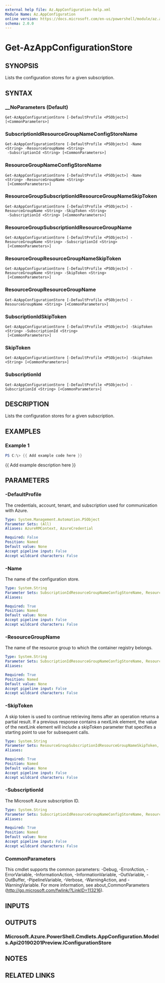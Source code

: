 ```yaml
---
external help file: Az.AppConfiguration-help.xml
Module Name: Az.AppConfiguration
online version: https://docs.microsoft.com/en-us/powershell/module/az.appconfiguration/get-azappconfigurationstore
schema: 2.0.0
---
```


# Get-AzAppConfigurationStore

## SYNOPSIS
Lists the configuration stores for a given subscription.

## SYNTAX

### __NoParameters (Default)
```
Get-AzAppConfigurationStore [-DefaultProfile <PSObject>] [<CommonParameters>]
```

### SubscriptionIdResourceGroupNameConfigStoreName
```
Get-AzAppConfigurationStore [-DefaultProfile <PSObject>] -Name <String> -ResourceGroupName <String>
 -SubscriptionId <String> [<CommonParameters>]
```

### ResourceGroupNameConfigStoreName
```
Get-AzAppConfigurationStore [-DefaultProfile <PSObject>] -Name <String> -ResourceGroupName <String>
 [<CommonParameters>]
```

### ResourceGroupSubscriptionIdResourceGroupNameSkipToken
```
Get-AzAppConfigurationStore [-DefaultProfile <PSObject>] -ResourceGroupName <String> -SkipToken <String>
 -SubscriptionId <String> [<CommonParameters>]
```

### ResourceGroupSubscriptionIdResourceGroupName
```
Get-AzAppConfigurationStore [-DefaultProfile <PSObject>] -ResourceGroupName <String> -SubscriptionId <String>
 [<CommonParameters>]
```

### ResourceGroupResourceGroupNameSkipToken
```
Get-AzAppConfigurationStore [-DefaultProfile <PSObject>] -ResourceGroupName <String> -SkipToken <String>
 [<CommonParameters>]
```

### ResourceGroupResourceGroupName
```
Get-AzAppConfigurationStore [-DefaultProfile <PSObject>] -ResourceGroupName <String> [<CommonParameters>]
```

### SubscriptionIdSkipToken
```
Get-AzAppConfigurationStore [-DefaultProfile <PSObject>] -SkipToken <String> -SubscriptionId <String>
 [<CommonParameters>]
```

### SkipToken
```
Get-AzAppConfigurationStore [-DefaultProfile <PSObject>] -SkipToken <String> [<CommonParameters>]
```

### SubscriptionId
```
Get-AzAppConfigurationStore [-DefaultProfile <PSObject>] -SubscriptionId <String> [<CommonParameters>]
```

## DESCRIPTION
Lists the configuration stores for a given subscription.

## EXAMPLES

### Example 1
```powershell
PS C:\> {{ Add example code here }}
```

{{ Add example description here }}

## PARAMETERS

### -DefaultProfile
The credentials, account, tenant, and subscription used for communication with Azure.

```yaml
Type: System.Management.Automation.PSObject
Parameter Sets: (All)
Aliases: AzureRMContext, AzureCredential

Required: False
Position: Named
Default value: None
Accept pipeline input: False
Accept wildcard characters: False
```

### -Name
The name of the configuration store.

```yaml
Type: System.String
Parameter Sets: SubscriptionIdResourceGroupNameConfigStoreName, ResourceGroupNameConfigStoreName
Aliases:

Required: True
Position: Named
Default value: None
Accept pipeline input: False
Accept wildcard characters: False
```

### -ResourceGroupName
The name of the resource group to which the container registry belongs.

```yaml
Type: System.String
Parameter Sets: SubscriptionIdResourceGroupNameConfigStoreName, ResourceGroupNameConfigStoreName, ResourceGroupSubscriptionIdResourceGroupNameSkipToken, ResourceGroupSubscriptionIdResourceGroupName, ResourceGroupResourceGroupNameSkipToken, ResourceGroupResourceGroupName
Aliases:

Required: True
Position: Named
Default value: None
Accept pipeline input: False
Accept wildcard characters: False
```

### -SkipToken
A skip token is used to continue retrieving items after an operation returns a partial result.
If a previous response contains a nextLink element, the value of the nextLink element will include a skipToken parameter that specifies a starting point to use for subsequent calls.

```yaml
Type: System.String
Parameter Sets: ResourceGroupSubscriptionIdResourceGroupNameSkipToken, ResourceGroupResourceGroupNameSkipToken, SubscriptionIdSkipToken, SkipToken
Aliases:

Required: True
Position: Named
Default value: None
Accept pipeline input: False
Accept wildcard characters: False
```

### -SubscriptionId
The Microsoft Azure subscription ID.

```yaml
Type: System.String
Parameter Sets: SubscriptionIdResourceGroupNameConfigStoreName, ResourceGroupSubscriptionIdResourceGroupNameSkipToken, ResourceGroupSubscriptionIdResourceGroupName, SubscriptionIdSkipToken, SubscriptionId
Aliases:

Required: True
Position: Named
Default value: None
Accept pipeline input: False
Accept wildcard characters: False
```

### CommonParameters
This cmdlet supports the common parameters: -Debug, -ErrorAction, -ErrorVariable, -InformationAction, -InformationVariable, -OutVariable, -OutBuffer, -PipelineVariable, -Verbose, -WarningAction, and -WarningVariable. For more information, see about_CommonParameters (http://go.microsoft.com/fwlink/?LinkID=113216).

## INPUTS

## OUTPUTS

### Microsoft.Azure.PowerShell.Cmdlets.AppConfiguration.Models.Api20190201Preview.IConfigurationStore
## NOTES

## RELATED LINKS
